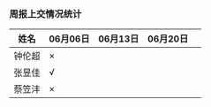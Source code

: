### 周报上交情况统计

| 姓名   | 06月06日 | 06月13日 | 06月20日 |      |
| ------ | -------- | -------- | -------- | ---- |
| 钟伦超 | ×        |          |          |      |
| 张昱佳 | √        |          |          |      |
| 蔡笠沣 | ×        |          |          |      |

